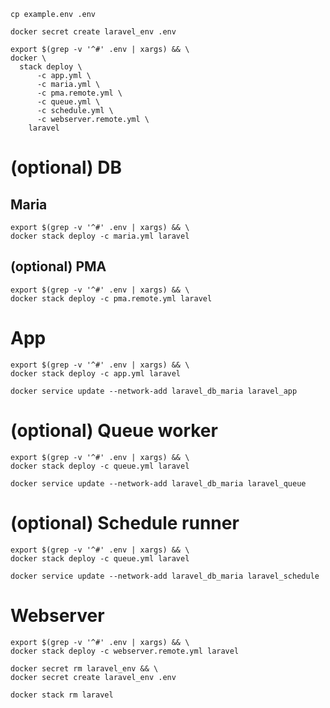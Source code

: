 ```shell
cp example.env .env
```

```shell
docker secret create laravel_env .env
```

```shell
export $(grep -v '^#' .env | xargs) && \
docker \
  stack deploy \
      -c app.yml \
      -c maria.yml \
      -c pma.remote.yml \
      -c queue.yml \
      -c schedule.yml \
      -c webserver.remote.yml \
    laravel
```

# (optional) DB

## Maria

```shell
export $(grep -v '^#' .env | xargs) && \
docker stack deploy -c maria.yml laravel
```

## (optional) PMA

```shell
export $(grep -v '^#' .env | xargs) && \
docker stack deploy -c pma.remote.yml laravel
```

# App

```shell
export $(grep -v '^#' .env | xargs) && \
docker stack deploy -c app.yml laravel
```

```shell
docker service update --network-add laravel_db_maria laravel_app
```

# (optional) Queue worker

```shell
export $(grep -v '^#' .env | xargs) && \
docker stack deploy -c queue.yml laravel
```

```shell
docker service update --network-add laravel_db_maria laravel_queue
```

# (optional) Schedule runner

```shell
export $(grep -v '^#' .env | xargs) && \
docker stack deploy -c queue.yml laravel
```

```shell
docker service update --network-add laravel_db_maria laravel_schedule
```

# Webserver

```shell
export $(grep -v '^#' .env | xargs) && \
docker stack deploy -c webserver.remote.yml laravel
```

```shell
docker secret rm laravel_env && \
docker secret create laravel_env .env
```

```shell
docker stack rm laravel
```
